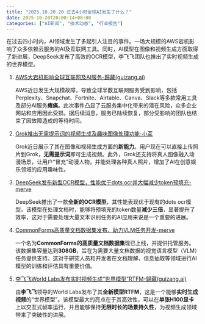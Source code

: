 ```yaml
---
title: "2025.10.20.20 过去4小时全球AI发生了什么？"
date: 2025-10-20T20:00:14+08:00
categories: ["AI新闻", "技术动态", "行业报告"]
---
```


在过去四小时内，AI领域发生了多起引人注目的事件。一场大规模的AWS宕机影响了众多依赖云服务的AI及互联网工具。同时，AI模型在图像和视频生成方面取得了新进展，DeepSeek发布了高效的OCR模型，李飞飞团队也推出了实时视频生成的世界模型。

1.  [AWS大宕机影响全球互联网及AI服务-歸藏(guizang.ai)](https://x.com/op7418/status/1980211542919721264)

    AWS近日发生大规模故障，导致全球半数互联网服务受到影响，包括Perplexity、Snapchat、Fortnite、Airtable、Canva、Slack等多款常用工具及部分AI服务**瘫痪**。此次事件凸显了云服务集中化带来的潜在风险，众多企业网站和应用因此受损。据后续消息，服务已陆续恢复，部分受影响的团队也结束了因故障造成的等待时间。

2.  [Grok推出无需提示词的视频生成及趣味图像处理功能-小互](https://x.com/imxiaohu/status/1980192096662499526)

    Grok近日展示了其在图像和视频生成方面的**新能力**。用户现在可以直接上传照片到Grok，**无需提示词**即可生成视频。此外，Grok还支持将真人图像融入动漫场景，让用户“冒充”动漫人物，并能处理各种真人照片，增加了AI在创意娱乐领域的应用趣味性。

3.  [DeepSeek发布新型OCR模型，性能优于dots ocr并大幅减少token预填充-merve](https://x.com/mervenoyann/status/1980189335602466950)

    DeepSeek推出了一款**全新的OCR模型**，其性能表现优于现有的dots ocr模型。该模型在处理文档时，能够将预填充的token数量**减少三倍**，显著提升了效率，这对于需要处理大量文本识别任务的AI应用来说是一个重要的进展。

4.  [CommonForms高质量文档数据集发布，助力VLM任务开发-merve](https://x.com/mervenoyann/status/1980189268346896646)

    一个名为**CommonForms的高质量文档数据集**现已上线，并提供托管服务。该数据集容量达到**308GB**，旨在为需要大量文档数据的视觉语言模型（VLM）任务提供支持。这对于研究人员和开发者在文档理解、信息抽取等领域进行AI模型的训练和评估具有重要价值。

5.  [李飞飞World Labs发布实时视频生成“世界模型”RTFM-歸藏(guizang.ai)](https://x.com/op7418/status/1980188076644450561)

    由**李飞飞**领导的World Labs发布了其**全新模型RTFM**，这是一个能够**实时生成视频**的“世界模型”。该模型最大的亮点在于其高效性，可以在**单张H100显卡**上以交互式帧率运行，并且能够保持**无限时长的场景持久性**，为视频生成领域带来了突破性的进展。